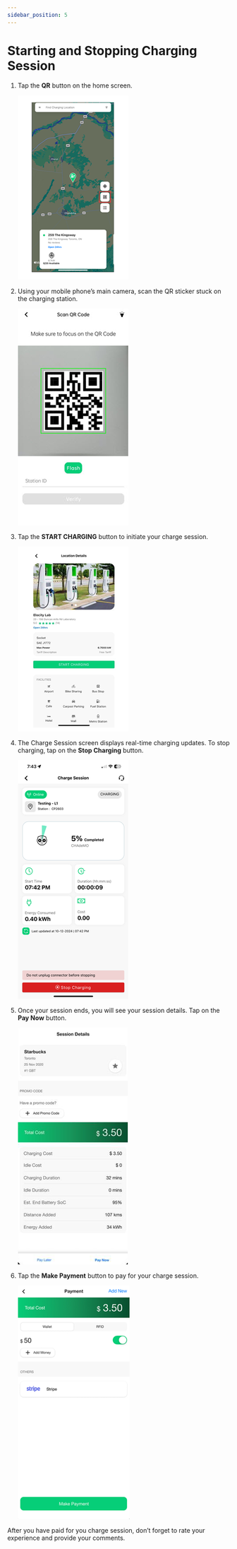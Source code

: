 ```yaml
---
sidebar_position: 5
---
```

# Starting and Stopping Charging Session

1. Tap the **QR** button on the home screen. 

	![Overview](img/QR.png)

2. Using your mobile phone’s main camera, scan the QR sticker stuck on the charging station. 

	![Overview](img/ScanQR.jpg)

3. Tap the **START CHARGING** button to initiate your charge session. 

	![Overview](img/StartCharging.png)

4. The Charge Session screen displays real-time charging updates. To stop charging, tap on the **Stop Charging** button. 

	![Overview](img/Charge9.png)

5. Once your session ends, you will see your session details. Tap on the **Pay Now** button.

	![Overview](img/Charge6.png)

6. Tap the **Make Payment** button to pay for your charge session.

	![Overview](img/Charge7.png)


After you have paid for you charge session, don’t forget to rate your experience and provide your comments.
